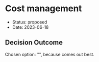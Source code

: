 # Cost management

* Status: proposed
* Date: 2023-06-18

## Decision Outcome

Chosen option: "", because comes out best.
